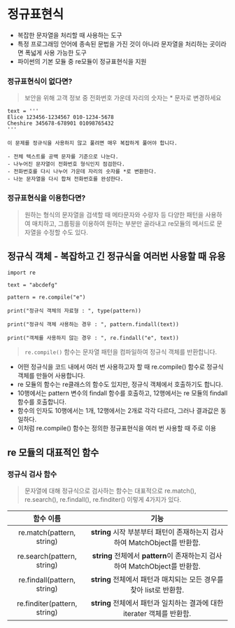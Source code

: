 # 정규표현식

- 복잡한 문자열을 처리할 때 사용하는 도구
- 특정 프로그래밍 언어에 종속된 문법을 가진 것이 아니라 문자열을 처리하는 곳이라면 폭넓게 사용 가능한 도구
- 파이썬의 기본 모듈 중 re모듈이 정규표현식을 지원

### 정규표현식이 없다면?

> 보안을 위해 고객 정보 중 전화번호 가운데 자리의 숫자는 * 문자로 변경하세요
```
text = '''
Elice 123456-1234567 010-1234-5678
Cheshire 345678-678901 01098765432
'''
```
    이 문제를 정규식을 사용하지 않고 풀려면 매우 복잡하게 풀어야 합니다.

    - 전체 텍스트를 공백 문자를 기준으로 나눈다.
    - 나누어진 문자열이 전화번호 형식인지 점검한다.
    - 전화번호를 다시 나누어 가운데 자리의 숫자를 *로 변환한다.
    - 나눈 문자열을 다시 합쳐 전화번호를 완성한다.

### 정규표현식을 이용한다면?

> 원하는 형식의 문자열을 검색할 때 메타문자와 수량자 등 다양한 패턴을 사용하여 매치하고, 
그룹핑을 이용하여 원하는 부분만 골라내고 re모듈의 메서드로 문자열을 수정할 수도 있다.

## 정규식 객체 - 복잡하고 긴 정규식을 여러번 사용할 때 유용

```
import re

text = "abcdefg"

pattern = re.compile("e")

print("정규식 객체의 자료형 : ", type(pattern))

print("정규식 객체 사용하는 경우 : ", pattern.findall(text))

print("객체를 사용하지 않는 경우 : ", re.findall("e", text))
```

> ```re.compile()``` 함수는 문자열 패턴을 컴파일하여 정규식 객체를 반환합니다.

- 어떤 정규식을 코드 내에서 여러 번 사용하고자 할 때 re.compile() 함수로 정규식 객체를 만들어 사용합니다.
- re 모듈의 함수는 re클래스의 함수도 있지만, 정규식 객체에서 호출하기도 합니다.
- 10행에서는 pattern 변수의 findall 함수를 호출하고, 12행에서는 re 모듈의 findall 함수를 호출합니다.
- 함수의 인자도 10행에서는 1개, 12행에서는 2개로 각각 다르다, 그러나 결과값은 동일하다.
- 이처럼 re.compile() 함수는 정의한 정규표현식을 여러 번 사용할 때 주로 이용

## re 모듈의 대표적인 함수

### 정규식 검사 함수

> 문자열에 대해 정규식으로 검사하는 함수는 대표적으로 re.match(), re.search(), re.findall(), re.finditer() 이렇게 4가지가 있다.

| 함수 이름 | 기능 |
|:---:|:---:|
| re.match(pattern, string)	| **string** 시작 부분부터 패턴이 존재하는지 검사하여 MatchObject를 반환함. |
| re.search(pattern, string) | **string** 전체에서 **pattern**이 존재하는지 검사하여 MatchObject를 반환함. |
| re.findall(pattern, string) | **string** 전체에서 패턴과 매치되는 모든 경우를 찾아 list로 반환함. |
| re.finditer(pattern, string) | **string** 전체에서 패턴과 일치하는 결과에 대한 iterater 객체를 반환함. |

